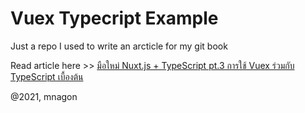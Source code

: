 # Vuex Typecript Example

Just a repo I used to write an arcticle for my git book

Read article here >> [มือใหม่ Nuxt.js + TypeScript pt.3 การใช้ Vuex ร่วมกับ TypeScript เบื้องต้น](https://mnagon.gitbook.io/blog/nuxt.js-+-typescript-pt.3-vuex-typescript "มือใหม่ Nuxt.js + TypeScript pt.3 การใช้ Vuex ร่วมกับ TypeScript เบื้องต้น")

@2021, mnagon
